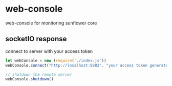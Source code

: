 # web-console
web-console for monitoring sunflower core

## socketIO response

connect to server with your access token

```javascript
let webConsole = new (require('./index.js'))
webConsole.connect("http://localhost:8082", "your access token generated by sunflower core")

// shutdown the remote server
webConsole.shutdown()
```

